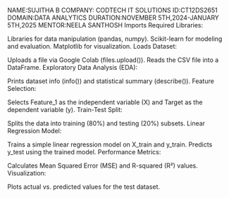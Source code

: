 NAME:SUJITHA B
COMPANY: CODTECH IT SOLUTIONS
ID:CT12DS2651
DOMAIN:DATA ANALYTICS
DURATION:NOVEMBER 5TH,2024-JANUARY 5TH,2025
MENTOR:NEELA SANTHOSH
Imports Required Libraries:

Libraries for data manipulation (pandas, numpy).
Scikit-learn for modeling and evaluation.
Matplotlib for visualization.
Loads Dataset:

Uploads a file via Google Colab (files.upload()).
Reads the CSV file into a DataFrame.
Exploratory Data Analysis (EDA):

Prints dataset info (info()) and statistical summary (describe()).
Feature Selection:

Selects Feature_1 as the independent variable (X) and Target as the dependent variable (y).
Train-Test Split:

Splits the data into training (80%) and testing (20%) subsets.
Linear Regression Model:

Trains a simple linear regression model on X_train and y_train.
Predicts y_test using the trained model.
Performance Metrics:

Calculates Mean Squared Error (MSE) and R-squared (R²) values.
Visualization:

Plots actual vs. predicted values for the test dataset.

